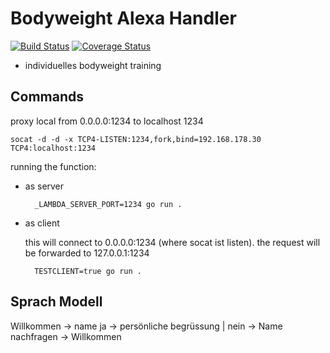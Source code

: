 # Bodyweight Alexa Handler
[![Build Status](https://travis-ci.org/gipde/bodyweight.svg?branch=master)](https://travis-ci.org/gipde/bodyweight)
[![Coverage Status](https://coveralls.io/repos/github/gipde/bodyweight/badge.svg?branch=master)](https://coveralls.io/github/gipde/bodyweight?branch=master)

- individuelles bodyweight training


## Commands
proxy local from 0.0.0.0:1234 to localhost 1234

    socat -d -d -x TCP4-LISTEN:1234,fork,bind=192.168.178.30 TCP4:localhost:1234

running the function:
- as server

        _LAMBDA_SERVER_PORT=1234 go run .


- as client
    
    this will connect to 0.0.0.0:1234 (where socat ist listen). the request will be forwarded to 127.0.0.1:1234

        TESTCLIENT=true go run .

## Sprach Modell

Willkommen ->       name   ja   -> persönliche begrüssung
                    |
                            nein   -> Name nachfragen -> Willkommen
                    